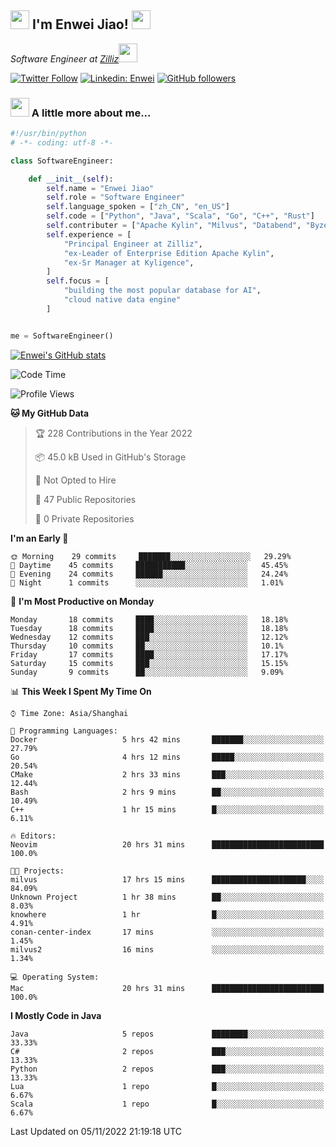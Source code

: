 <h2><img src="https://emojis.slackmojis.com/emojis/images/1531849430/4246/blob-sunglasses.gif?1531849430" width="30"/> I'm  Enwei Jiao! <img src="https://media.giphy.com/media/juBt25nT1KGys/giphy.gif" width=30> </h2>
<!-- <img align='right' src="https://media.giphy.com/media/M9gbBd9nbDrOTu1Mqx/giphy.gif" width="230"> -->
<p><em>Software Engineer at <a href="https://zilliz.com/">Zilliz</a><img src="https://media.giphy.com/media/WUlplcMpOCEmTGBtBW/giphy.gif" width="30"></em></p>

[![Twitter Follow](https://img.shields.io/twitter/follow/misteranmol?label=Follow)](https://twitter.com/intent/follow?screen_name=EnweiJiao)
[![Linkedin: Enwei](https://img.shields.io/badge/-enwei-blue?style=&logo=Linkedin&logoColor=white&link=https://www.linkedin.com/in/enwei-jiao-41192a97)](https://www.linkedin.com/in/enwei-jiao-41192a97/)
[![GitHub followers](https://img.shields.io/github/followers/jiaoew1991?label=Follow&style=social)](https://github.com/jiaoew1991)


### <img src="https://media.giphy.com/media/VgCDAzcKvsR6OM0uWg/giphy.gif" width="30"> A little more about me...  

```python
#!/usr/bin/python
# -*- coding: utf-8 -*-

class SoftwareEngineer:

    def __init__(self):
        self.name = "Enwei Jiao"
        self.role = "Software Engineer"
        self.language_spoken = ["zh_CN", "en_US"]
        self.code = ["Python", "Java", "Scala", "Go", "C++", "Rust"]
        self.contributer = ["Apache Kylin", "Milvus", "Databend", "Byzer-Lang"]
        self.experience = [
            "Principal Engineer at Zilliz",
            "ex-Leader of Enterprise Edition Apache Kylin",
            "ex-Sr Manager at Kyligence",
        ]
        self.focus = [
            "building the most popular database for AI",
            "cloud native data engine"
        ]


me = SoftwareEngineer()
```

[![Enwei's GitHub stats](https://github-readme-stats.vercel.app/api?username=jiaoew1991&count_private=true&show_icons=true)](https://github.com/jiaoew1991/jiaoew1991)

<!-- [![Top Langs](https://github-readme-stats.vercel.app/api/top-langs/?username=jiaoew1991&layout=compact)](https://github.com/jiaoew1991/jiaoew1991) -->

<!--START_SECTION:waka-->
![Code Time](http://img.shields.io/badge/Code%20Time-264%20hrs%2031%20mins-blue)

![Profile Views](http://img.shields.io/badge/Profile%20Views-7-blue)

**🐱 My GitHub Data** 

> 🏆 228 Contributions in the Year 2022
 > 
> 📦 45.0 kB Used in GitHub's Storage 
 > 
> 🚫 Not Opted to Hire
 > 
> 📜 47 Public Repositories 
 > 
> 🔑 0 Private Repositories  
 > 
**I'm an Early 🐤** 

```text
🌞 Morning    29 commits     ███████░░░░░░░░░░░░░░░░░░   29.29% 
🌆 Daytime    45 commits     ███████████░░░░░░░░░░░░░░   45.45% 
🌃 Evening    24 commits     ██████░░░░░░░░░░░░░░░░░░░   24.24% 
🌙 Night      1 commits      ░░░░░░░░░░░░░░░░░░░░░░░░░   1.01%

```
📅 **I'm Most Productive on Monday** 

```text
Monday       18 commits     ████░░░░░░░░░░░░░░░░░░░░░   18.18% 
Tuesday      18 commits     ████░░░░░░░░░░░░░░░░░░░░░   18.18% 
Wednesday    12 commits     ███░░░░░░░░░░░░░░░░░░░░░░   12.12% 
Thursday     10 commits     ██░░░░░░░░░░░░░░░░░░░░░░░   10.1% 
Friday       17 commits     ████░░░░░░░░░░░░░░░░░░░░░   17.17% 
Saturday     15 commits     ███░░░░░░░░░░░░░░░░░░░░░░   15.15% 
Sunday       9 commits      ██░░░░░░░░░░░░░░░░░░░░░░░   9.09%

```


📊 **This Week I Spent My Time On** 

```text
⌚︎ Time Zone: Asia/Shanghai

💬 Programming Languages: 
Docker                   5 hrs 42 mins       ███████░░░░░░░░░░░░░░░░░░   27.79% 
Go                       4 hrs 12 mins       █████░░░░░░░░░░░░░░░░░░░░   20.54% 
CMake                    2 hrs 33 mins       ███░░░░░░░░░░░░░░░░░░░░░░   12.44% 
Bash                     2 hrs 9 mins        ██░░░░░░░░░░░░░░░░░░░░░░░   10.49% 
C++                      1 hr 15 mins        █░░░░░░░░░░░░░░░░░░░░░░░░   6.11%

🔥 Editors: 
Neovim                   20 hrs 31 mins      █████████████████████████   100.0%

🐱‍💻 Projects: 
milvus                   17 hrs 15 mins      █████████████████████░░░░   84.09% 
Unknown Project          1 hr 38 mins        ██░░░░░░░░░░░░░░░░░░░░░░░   8.03% 
knowhere                 1 hr                █░░░░░░░░░░░░░░░░░░░░░░░░   4.91% 
conan-center-index       17 mins             ░░░░░░░░░░░░░░░░░░░░░░░░░   1.45% 
milvus2                  16 mins             ░░░░░░░░░░░░░░░░░░░░░░░░░   1.34%

💻 Operating System: 
Mac                      20 hrs 31 mins      █████████████████████████   100.0%

```

**I Mostly Code in Java** 

```text
Java                     5 repos             ████████░░░░░░░░░░░░░░░░░   33.33% 
C#                       2 repos             ███░░░░░░░░░░░░░░░░░░░░░░   13.33% 
Python                   2 repos             ███░░░░░░░░░░░░░░░░░░░░░░   13.33% 
Lua                      1 repo              █░░░░░░░░░░░░░░░░░░░░░░░░   6.67% 
Scala                    1 repo              █░░░░░░░░░░░░░░░░░░░░░░░░   6.67%

```



 Last Updated on 05/11/2022 21:19:18 UTC
<!--END_SECTION:waka-->
